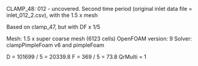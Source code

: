 CLAMP_48: 012 - uncovered. Second time period (original inlet data file = inlet_012_2.csv), with the 1.5 x mesh

Based on clamp_47, but with DF x 1/5

Mesh: 1.5 x super coarse mesh (6123  cells)
OpenFOAM version: 9
Solver: clampPimpleFoam v6 and pimpleFoam

D = 101699 / 5 = 20339.8
F = 369 / 5 = 73.8
QrMulti = 1
